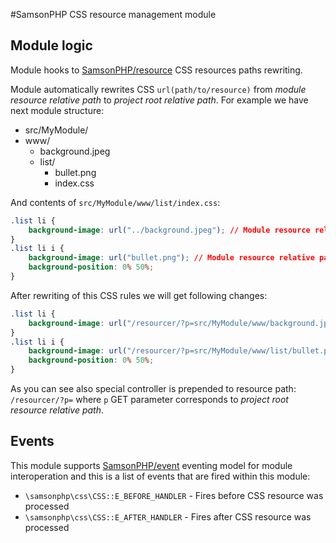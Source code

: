 #SamsonPHP CSS resource management module

## Module logic
Module hooks to [SamsonPHP/resource](https://github.com/samsonphp/resource)
CSS resources paths rewriting.

Module automatically rewrites CSS ```url(path/to/resource)``` from *module resource relative path*
 to *project root relative path*. For example we have next module structure:
 + src/MyModule/
 + www/
   + background.jpeg
   + list/
     + bullet.png
     + index.css

And contents of ```src/MyModule/www/list/index.css```:
```css
.list li {
    background-image: url("../background.jpeg"); // Module resource relative path 
}
.list li i {
    background-image: url("bullet.png"); // Module resource relative path
    background-position: 0% 50%;
}
```

After rewriting of this CSS rules we will get following changes:
```css
.list li {
    background-image: url("/resourcer/?p=src/MyModule/www/background.jpeg"); // Project root relative path 
}
.list li i {
    background-image: url("/resourcer/?p=src/MyModule/www/list/bullet.png"); // Project root relative path
    background-position: 0% 50%;
}
```

As you can see also special controller is prepended to resource path: ```/resourcer/?p=``` where ```p``` GET parameter
corresponds to *project root resource relative path*.

## Events
This module supports [SamsonPHP/event](https://github.com/samsonphp/event) eventing model for module
interoperation and this is a list of events that are fired within this module:
 * ```\samsonphp\css\CSS::E_BEFORE_HANDLER``` - Fires before CSS resource was processed
 * ```\samsonphp\css\CSS::E_AFTER_HANDLER``` - Fires after CSS resource was processed
